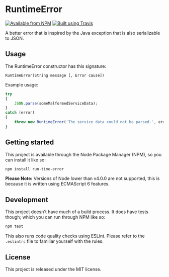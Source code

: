# RuntimeError

[![Available from NPM](https://img.shields.io/npm/v/run-time-error.svg?maxAge=900)](https://www.npmjs.com/package/run-time-error)
[![Built using Travis](https://img.shields.io/travis/lsphillips/RuntimeError/master.svg?maxAge=900)](https://travis-ci.org/lsphillips/RuntimeError)

A better error that is inspired by the Java exception that is also serializable to JSON.

## Usage

The RuntimeError constructor has this signature:

```
RuntimeError(String message [, Error cause])
```

Example usage:

``` js
try
{
	JSON.parse(someMalformedServiceData);
}
catch (error)
{
	throw new RuntimeError('The service data could not be parsed.', error);
}
```

## Getting started

This project is available through the Node Package Manager (NPM), so you can install it like so:

``` sh
npm install run-time-error
```

**Please Note:** Versions of Node lower than v4.0.0 are not supported, this is because it is written using ECMAScript 6 features.

## Development

This project doesn't have much of a build process. It does have tests though; which you can run through NPM like so:

``` sh
npm test
```

This also runs code quality checks using ESLint. Please refer to the `.eslintrc` file to familiar yourself with the rules.

## License

This project is released under the MIT license.
